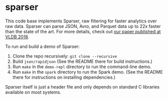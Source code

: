 # sparser

This code base implements Sparser, raw filtering for faster analytics over raw
data. Sparser can parse JSON, Avro, and Parquet data up to 22x faster than the
state of the art. For more details, check out [our paper published at VLDB
2018](http://www.vldb.org/pvldb/vol11/p1576-palkar.pdf).

To run and build a demo of Sparser:

1. Clone the repo recursively: `git clone --recursive`
2. Build `json/rapidjson` (See the README there for build instructions.)
3. Run `make` in the `demo-repl` directory to run the command-line demo.
4. Run `make` in the `spark` directory to run the Spark demo. (See the README
   there for instructions on installing dependencies.)

Sparser itself is just a header file and only depends on standard C libraries available
on most systems.
